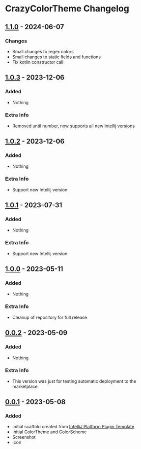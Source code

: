 # CrazyColorTheme Changelog

## [1.1.0] - 2024-06-07

### Changes
- Small changes to regex colors
- Small changes to static fields and functions 
- Fix kotlin constructor call

## [1.0.3] - 2023-12-06

### Added
- Nothing

### Extra Info
- Removed until number, now supports all new Intellij versions

## [1.0.2] - 2023-12-06

### Added
- Nothing

### Extra Info
- Support new Intellij version

## [1.0.1] - 2023-07-31

### Added
- Nothing

### Extra Info
- Support new Intellij version

## [1.0.0] - 2023-05-11

### Added
- Nothing

### Extra Info
- Cleanup of repository for full release

## [0.0.2] - 2023-05-09

### Added
- Nothing

### Extra Info
- This version was just for testing automatic deployment to the marketplace

## [0.0.1] - 2023-05-08

### Added
- Initial scaffold created from [IntelliJ Platform Plugin Template](https://github.com/JetBrains/intellij-platform-plugin-template)
- Initial ColorTheme and ColorScheme
- Screenshot
- Icon

[1.1.0]: https://github.com/CrazyBene/CrazyColorTheme/releases/tag/1.1.0
[1.0.3]: https://github.com/CrazyBene/CrazyColorTheme/releases/tag/1.0.3
[1.0.2]: https://github.com/CrazyBene/CrazyColorTheme/releases/tag/1.0.2
[1.0.1]: https://github.com/CrazyBene/CrazyColorTheme/releases/tag/1.0.1
[1.0.0]: https://github.com/CrazyBene/CrazyColorTheme/releases/tag/1.0.0
[0.0.2]: https://github.com/CrazyBene/CrazyColorTheme/releases/tag/0.0.2
[0.0.1]: https://github.com/CrazyBene/CrazyColorTheme/releases/tag/0.0.1
